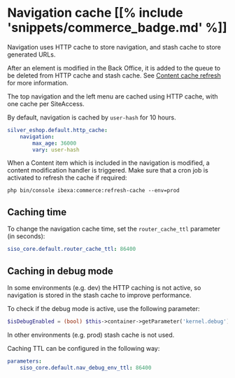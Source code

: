 # Navigation cache [[% include 'snippets/commerce_badge.md' %]]

Navigation uses HTTP cache to store navigation, and stash cache to store generated URLs.

After an element is modified in the Back Office, it is added to the queue to be deleted from HTTP cache and stash cache.
See [Content cache refresh](../cache/content_cache_refresh/content_cache_refresh.md) for more information.

The top navigation and the left menu are cached using HTTP cache, with one cache per SiteAccess.

By default, navigation is cached by `user-hash` for 10 hours.

``` yaml
silver_eshop.default.http_cache:
    navigation:
        max_age: 36000
        vary: user-hash
```

When a Content item which is included in the navigation is modified, a content modification handler is triggered.
Make sure that a cron job is activated to refresh the cache if required:

`php bin/console ibexa:commerce:refresh-cache --env=prod`

## Caching time

To change the navigation cache time, set the `router_cache_ttl` parameter (in seconds):

``` yaml
siso_core.default.router_cache_ttl: 86400
```

## Caching in debug mode

In some environments (e.g. dev) the HTTP caching is not active, so navigation is stored in the stash cache to improve performance.

To check if the debug mode is active, use the following parameter:

``` php
$isDebugEnabled = (bool) $this->container->getParameter('kernel.debug')
```

In other environments (e.g. prod) stash cache is not used.

Caching TTL can be configured in the following way:

``` yaml
parameters:    
    siso_core.default.nav_debug_env_ttl: 86400
```
